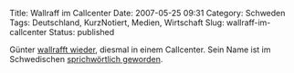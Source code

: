 Title: Wallraff im Callcenter
Date: 2007-05-25 09:31
Category: Schweden
Tags: Deutschland, KurzNotiert, Medien, Wirtschaft
Slug: wallraff-im-callcenter
Status: published

Günter [wallrafft
wieder](http://www.zeit.de/2007/22/Guenter-Wallraff?page=all), diesmal
in einem Callcenter. Sein Name ist im Schwedischen [sprichwörtlich
geworden](http://www.fiket.de/2006/07/02/wort-der-woche-wallraffa/).

